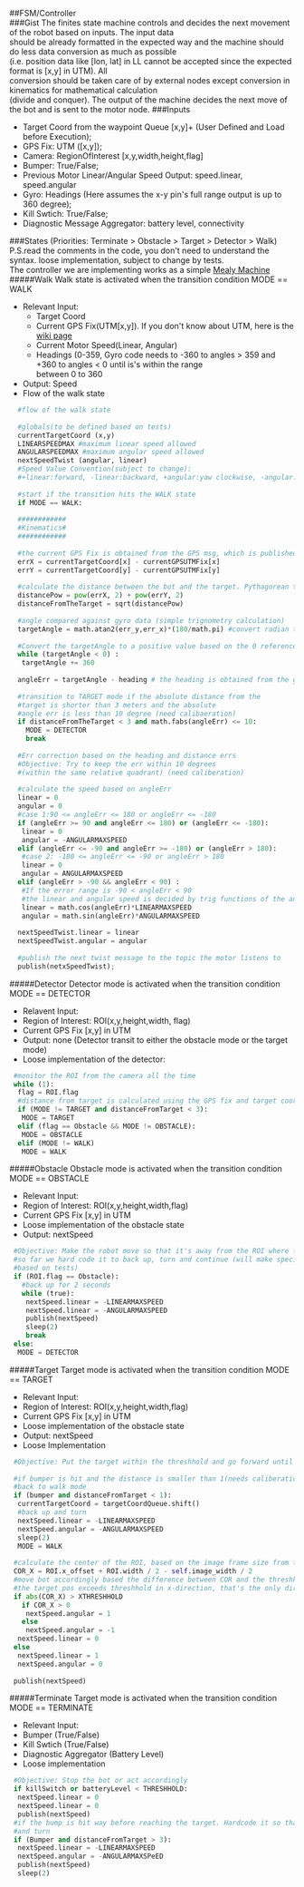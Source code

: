 ##FSM/Controller   
###Gist
The finites state machine controls and decides the next movement of the robot based on inputs. The input data       
should be already formatted in the expected way and the machine should do less data conversion as much as possible     
(i.e. position data like [lon, lat] in LL cannot be accepted since the expected format is [x,y] in UTM). All       
conversion should be taken care of by external nodes except conversion in kinematics for mathematical calculation    
(divide and conquer). The output of the machine decides the next move of the bot and is sent to the motor node.
###Inputs      
* Target Coord from the waypoint Queue [x,y]+ (User Defined and Load before Execution);      
* GPS Fix: UTM ([x,y]);
* Camera: RegionOfInterest [x,y,width,height,flag]
* Bumper: True/False;
* Previous Motor Linear/Angular Speed Output: speed.linear, speed.angular
* Gyro: Headings (Here assumes the x-y pin's full range output is up to 360 degree);
* Kill Swtich: True/False;
* Diagnostic Message Aggregator: battery level, connectivity

###States (Priorities: Terminate > Obstacle > Target > Detector > Walk)
P.S.read the comments in the code, you don't need to understand the syntax. loose implementation, subject to change by tests.      
The controller we are implementing works as a simple [Mealy Machine](http://en.wikipedia.org/wiki/Mealy_machine)
#####Walk
Walk state is activated when the transition condition MODE == WALK
* Relevant Input: 
  * Target Coord
  * Current GPS Fix(UTM[x,y]). If you don't know about UTM, here is the 
    [wiki page](http://en.wikipedia.org/wiki/Universal_Transverse_Mercator_coordinate_system)
  * Current Motor Speed(Linear, Angular)
  * Headings (0-359, Gyro code needs to -360 to angles > 359 and +360 to angles < 0 until is's within the range      
    between 0 to 360
* Output: Speed
* Flow of the walk state

```python        
  #flow of the walk state
  
  #globals(to be defined based on tests)
  currentTargetCoord (x,y)
  LINEARSPEEDMAX #maximum linear speed allowed
  ANGULARSPEEDMAX #maximum angular speed allowed
  nextSpeedTwist (angular, linear) 
  #Speed Value Convention(subject to change): 
  #+linear:forward, -linear:backward, +angular:yaw clockwise, -angular:yaw counterclockwise
  
  #start if the transition hits the WALK state
  if MODE == WALK:
  
  ############
  #Kinematics#
  ############
  
  #the current GPS Fix is obtained from the GPS msg, which is published by GPS
  errX = currentTargetCoord[x] - currentGPSUTMFix[x] 
  errY = currentTargetCoord[y] - currentGPSUTMFix[y]
  
  #calculate the distance between the bot and the target. Pythagorean theorem
  distancePow = pow(errX, 2) + pow(errY, 2)
  distanceFromTheTarget = sqrt(distancePow)
  
  #angle compared against gyro data (simple trignometry calculation)
  targetAngle = math.atan2(err_y,err_x)*(180/math.pi) #convert radian to degree
  
  #Convert the targetAngle to a positive value based on the 0 reference
  while (targetAngle < 0) :
   targetAngle += 360
  
  angleErr = targetAngle - heading # the heading is obtained from the gyro
  
  #transition to TARGET mode if the absolute distance from the 
  #target is shorter than 3 meters and the absolute
  #angle err is less than 10 degree (need calibaeration)
  if distanceFromTheTarget < 3 and math.fabs(angleErr) <= 10:
    MODE = DETECTOR
    break
  
  #Err correction based on the heading and distance errs
  #Objective: Try to keep the err within 10 degrees 
  #(within the same relative quadrant) (need caliberation)
    
  #calculate the speed based on angleErr
  linear = 0
  angular = 0
  #case 1:90 <= angleErr <= 180 or angleErr <= -180
  if (angleErr >= 90 and angleErr <= 180) or (angleErr <= -180): 
   linear = 0
   angular = -ANGULARMAXSPEED
  elif (angleErr <= -90 and angleErr >= -180) or (angleErr > 180):
   #case 2: -180 <= angleErr <= -90 or angleErr > 180
   linear = 0
   angular = ANGULARMAXSPEED
  elif (angleErr > -90 && angleErr < 90) :
   #If the error range is -90 < angleErr < 90
   #the linear and angular speed is decided by trig functions of the angleErr and the maximum speeds
   linear = math.cos(angleErr)*LINEARMAXSPEED
   angular = math.sin(angleErr)*ANGULARMAXSPEED
  
  nextSpeedTwist.linear = linear
  nextSpeedTwist.angular = angular
  
  #publish the next twist message to the topic the motor listens to 
  publish(netxSpeedTwist);
```         

#####Detector
Detector mode is activated when the transition condition MODE == DETECTOR
* Relavent Input: 
 * Region of Interest: ROI(x,y,height,width, flag)
 * Current GPS Fix [x,y] in UTM
* Output: none (Detector transit to either the obstacle mode or the target mode)
* Loose implementation of the detector:

```python
 #monitor the ROI from the camera all the time
 while (1):
  flag = ROI.flag
  #distance from target is calculated using the GPS fix and target coordinate
  if (MODE != TARGET and distanceFromTarget < 3):
   MODE = TARGET
  elif (flag == Obstacle && MODE != OBSTACLE):
   MODE = OBSTACLE
  elif (MODE != WALK)
   MODE = WALK
```

#####Obstacle
Obstacle mode is activated when the transition condition MODE == OBSTACLE
* Relevant Input:
 * Region of Interest: ROI(x,y,height,width,flag)
 * Current GPS Fix [x,y] in UTM
 * Loose implementation of the obstacle state
* Output: nextSpeed

```python
 #Objective: Make the robot move so that it's away from the ROI where the obstacle is centered
 #so far we hard code it to back up, turn and continue (will make specific implementation
 #based on tests)
 if (ROI.flag == Obstacle):
   #back up for 2 seconds
   while (true):
    nextSpeed.linear = -LINEARMAXSPEED
    nextSpeed.linear = -ANGULARMAXSPEED
    publish(nextSpeed)
    sleep(2)
    break
 else:
  MODE = DETECTOR
```

#####Target
Target mode is activated when the transition condition MODE == TARGET
* Relevant Input:
 * Region of Interest: ROI(x,y,height,width,flag)
 * Current GPS Fix [x,y] in UTM
 * Loose implementation of the obstacle state
* Output: nextSpeed
* Loose Implementation

```python
 #Objective: Put the target within the threshhold and go forward until it touches the cone
 
 #if bumper is hit and the distance is smaller than 1(needs caliberation, stops back up and go to next target)
 #back to walk mode
 if (bumper and distanceFromTarget < 1):
  currentTargetCoord = targetCoordQueue.shift()
  #back up and turn
  nextSpeed.linear = -LINEARMAXSPEED
  nextSpeed.angular = -ANGULARMAXSPEED
  sleep(2)
  MODE = WALK
 
 #calculate the center of the ROI, based on the image frame size from the camera
 COR_X = ROI.x_offset + ROI.width / 2 - self.image_width / 2
 #move bot accordingly based the difference between COR and the threshhold
 #the target pos exceeds threshhold in x-direction, that's the only direction we care about
 if abs(COR_X) > XTHRESHHOLD
   if COR_X > 0
    nextSpeed.angular = 1
   else 
    nextSpeed.angular = -1
  nextSpeed.linear = 0
 else 
  nextSpeed.linear = 1
  nextSpeed.angular = 0
  
 publish(nextSpeed)
```

#####Terminate
Target mode is activated when the transition condition MODE == TERMINATE
* Relevant Input:
 * Bumper (True/False)
 * Kill Swtich (True/False)
 * Diagnostic Aggregator (Battery Level)
* Loose implementation

```python
 #Objective: Stop the bot or act accordingly
 if killSwitch or batteryLevel < THRESHHOLD:
  nextSpeed.linear = 0
  nextSpeed.linear = 0
  publish(nextSpeed)
 #if the bump is hit way before reaching the target. Hardcode it so that it back up
 #and turn
 if (Bumper and distanceFromTarget > 3):
  nextSpeed.linear = -LINEARMAXSPEED
  nextSpeed.angular = -ANGULARMAXSPeED
  publish(nextSpeed)
  sleep(2)
 
```
